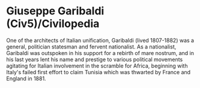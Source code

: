 # Giuseppe Garibaldi (Civ5)/Civilopedia

One of the architects of Italian unification, Garibaldi (lived 1807-1882) was a general, politician statesman and fervent nationalist. As a nationalist, Garibaldi was outspoken in his support for a rebirth of mare nostrum, and in his last years lent his name and prestige to various political movements agitating for Italian involvement in the scramble for Africa, beginning with Italy's failed first effort to claim Tunisia which was thwarted by France and England in 1881.